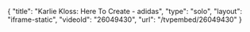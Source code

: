{
    "title": "Karlie Kloss: Here To Create - adidas",
    "type": "solo",
    "layout": "iframe-static",
    "videoId": "26049430",
    "url": "\/tvpembed\/26049430"
}